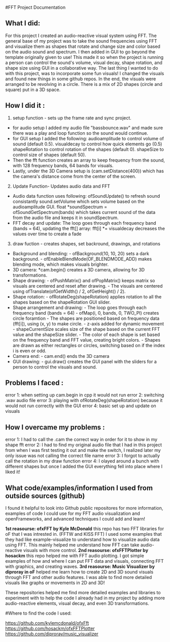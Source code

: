 #FFT Project Documentation 

## What I did: 

For this project I created an audio-reactive visual system using FFT. The general base of my project was to take the sound frequencies using FFT and visualize them as shapes that rotate and change size and color based on the audio sound and spectrum. 
I then added in GUI to go beyond the template originally given to use! This made it so when the project is running a person can control the sound's volume, visual decay, shape rotation, and shape size using GUI in a collaborative way. 
The last thing I wanted to do with this project, was to incorporate some fun visuals! I changed the visuals and found new things in some github repos. In the end, the visuals were arranged to be revolving in a circle. There is a mix of 2D shapes (circle and square) put in a 3D space.

## How I did it : 

1. setup function - sets up the frame rate and sync project. 
- for audio setup I added my audio file "bassbounce.wav" and made sure there was a play and loop function so the sound would continue.
- for GUI setup I added the following: 
        audioamplitude to control volume of sound (default 0.5).
        visualdecay to control how quick elements go (0.5)
        shapeRotation to control rotation of the shapes (default 0).
        shapeSize to control size of shapes (default 50).
- Then the fft function creates an array to keep frequency from the sound, with 128 frequency bands, 64 bands for visuals. 
- Lastly, under the 3D Camera setup is (cam.setDistance(400)) which has the camera's distance come from the center of the screen.
        
2. Update Function- Updates audio data and FFT
- Audio data function uses following: 
        ofSoundUpdate() to refresh sound consistantly 
        sound.setVolume which sets volume based on the audioamplitude GUI.
        float *soundSpectrum = ofSoundGetSpectrum(bands) which takes current sound of the data from the audio file and keeps it in soundSpectrum.
- FFT decay and update:
        The loop goes through each frequency band (bands = 64), updating the fft[] array:
        fft[i] *= visualdecay decreases the values over time to create a fade 
3. draw fuction - creates shapes, set backround, drawings, and rotations 
- Background and blending:
        - ofBackground(10, 10, 20) sets a dark background.
        - ofEnableBlendMode(OF_BLENDMODE_ADD) makes blending mode, which makes visuals brighter.
- 3D camera:
        *cam.begin() creates a 3D camera, allowing for 3D transformations.
- Shape drawing:
        - ofPushMatrix() and ofPopMatrix() keeps matrix so visuals are centered and reset after drawing.
        - The visuals are centered using ofTranslate(ofGetWidth() / 2, ofGetHeight() / 2).
- Shape rotation:
        - ofRotateDeg(shapeRotation) applies rotation to all the shapes based on the shapeRotation GUI slider.
- Shape arrangement and drawing:
        - The loop goes through each frequency band (bands = 64)
        - ofMap(i, 0, bands, 0, TWO_PI) creates circle foramtion 
        - The shapes are positioned based on frequency data (fft[i]), using (x, y) to make circle.
        - z-axis added for dynamic movement
        - shapeCurrentSize scales  size of the shape based on the current FFT value and the shapeSize slider.
        - The color of each shape is set based on the frequency band and FFT value, creating bright colors.
        - Shapes are drawn as either rectangles or circles, switching based on if the index i is even or odd.
- Camera end:
        - cam.end() ends the 3D camera 
- GUI drawing:
        - gui.draw() creates the GUI panel with the sliders for a person to control the visuals and sound.

## Problems I faced : 

error 1: when setting up cam.begin in cpp it would not run 
error 2: switching .wav audio file 
error 3: playing with ofRotateDeg(shapeRotation) because it would not run correctly with the GUI
error 4: basic set up and update on visuals 

## How I overcame my problems : 

error 1: I had to call the .cam the correct way in order for it to show in my shape fft
error 2: I had to find my original audio file that I had in this project from when I was first testing it out and make the switch, I realized later my only issue was not calling the correct file name 
error 3: I forgot to actually call the rotation in my draw function 
error 4: I olayed around a bunch with different shapes but once I added the GUI everything fell into place where I liked it!


## What code/examples/information I used from outside sources (github)

I found it helpful to look into Github public repositores for more information, examples of code I could use for my FFT audio visualization and openFrameworks, and advanced techniques I could add and learn! 

**1st reasourse: ofxFFT by Kyle McDonald** this repo has two FFT libraries for oF that I was intrested in. (FFTW and KISS FFT) I used some examples that they had like example-visualize to understand how to visualize audio data using FFT. This mainly helped me understand how FFT can take audio-reactive visuals with more control. 
**2nd reasourse: ofxFFTPlotter by hosackm** this repo helped me with FFT audio plotting. I got simple examples of how and where I can put FFT data and visuals, connecting FFT with graphics, and creating waves. 
**3rd reasourse: Music Visualizer by diproray in oF** helped me learn how to create 2D and 3D sound visuals through FFT and other audio features. I was able to find more detailed visuals like graphs or movements in 2D and 3D! 

These repositories helped me find more detailed examples and libraries to experiment with to help the code I already had in my project by adding more audio-reactive elements, visual decay, and even 3D transformations.

#Where to find the code I used: 

https://github.com/kylemcdonald/ofxFft
https://github.com/hosackm/ofxFFTPlotter
https://github.com/diproray/music_visualizer
